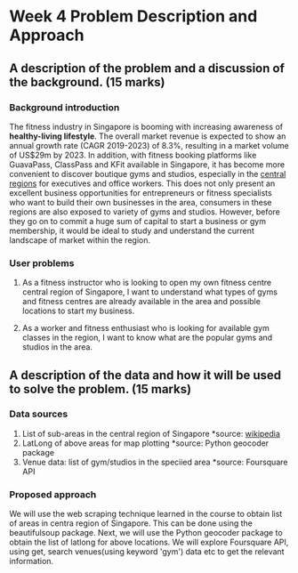 # Week 4 Problem Description and Approach

## A description of the problem and a discussion of the background. (15 marks)

### Background introduction 

The fitness industry in Singapore is booming with increasing awareness of **healthy-living lifestyle**. The overall market revenue is expected to show an annual growth rate (CAGR 2019-2023) of 8.3%, resulting in a market volume of US$29m by 2023.
In addition, with fitness booking platforms like GuavaPass, ClassPass and KFit available in Singapore, it has become more convenient to discover boutique gyms and studios, especially in the [central regions](https://www.wikiwand.com/en/Planning_Areas_of_Singapore) for executives and office workers. 
This does not only present an excellent business opportunities for entrepreneurs or fitness specialists who want to build their own businesses in the area, consumers in these regions are also exposed to variety of gyms and studios.
However, before they go on to commit a huge sum of capital to start a business or gym membership, it would be ideal to study and understand the current landscape of market within the region.

### User problems  

1. As a fitness instructor who is looking to open my own fitness centre central region of Singapore, I want to understand what types of gyms and fitness centres are already available in the area and possible locations to start my business. 

2. As a worker and fitness enthusiast who is looking for available gym classes in the region, I want to know what are the popular gyms and studios in the area. 



## A description of the data and how it will be used to solve the problem. (15 marks)

### Data sources 

1. List of sub-areas in the central region of Singapore 
  *source: [wikipedia](https://www.wikiwand.com/en/Planning_Areas_of_Singapore)
2. LatLong of above areas for map plotting
  *source: Python geocoder package
3. Venue data: list of gym/studios in the speciied area 
  *source: Foursquare API


### Proposed approach

We will use the web scraping technique learned in the course to obtain list of areas in centra region of Singapore. This can be done using the beautifulsoup package. 
Next, we will use the Python geocoder package to obtain the list of latlong for above locations.
We will explore Foursquare API, using get, search venues(using keyword 'gym') data etc to get the relevant information. 

